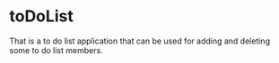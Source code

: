 # toDoList
That is a to do list application that can be used for adding and deleting some to do list members.

